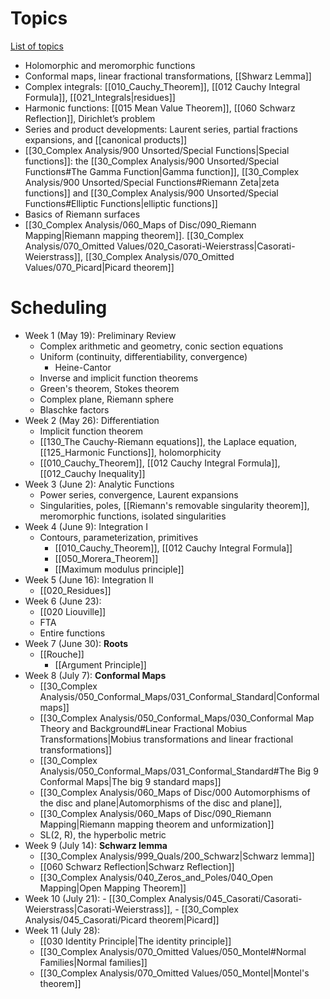 
# Topics

[List of topics](attachments/Complex_Analysis_Prelim_Review.pdf)

- Holomorphic and meromorphic functions
- Conformal maps, linear fractional transformations, [[Shwarz Lemma]]
- Complex integrals: [[010_Cauchy_Theorem]], [[012 Cauchy Integral Formula]], [[021_Integrals|residues]]
- Harmonic functions: [[015 Mean Value Theorem]], [[060 Schwarz Reflection]], Dirichlet’s problem
- Series and product developments: Laurent series, partial fractions expansions, and [[canonical products]]
- [[30_Complex Analysis/900 Unsorted/Special Functions|Special functions]]: the [[30_Complex Analysis/900 Unsorted/Special Functions#The Gamma Function|Gamma function]], [[30_Complex Analysis/900 Unsorted/Special Functions#Riemann Zeta|zeta functions]] and [[30_Complex Analysis/900 Unsorted/Special Functions#Elliptic Functions|elliptic functions]]
- Basics of Riemann surfaces
- [[30_Complex Analysis/060_Maps of Disc/090_Riemann Mapping|Riemann mapping theorem]]. [[30_Complex Analysis/070_Omitted Values/020_Casorati-Weierstrass|Casorati-Weierstrass]], [[30_Complex Analysis/070_Omitted Values/070_Picard|Picard theorem]]

# Scheduling

- Week 1 (May 19): 
Preliminary Review
    - Complex arithmetic and geometry, conic section equations
    - Uniform (continuity,  differentiability, convergence)
        - Heine-Cantor
    - Inverse and implicit function theorems
    - Green's theorem, Stokes theorem
    - Complex plane, Riemann sphere
    - Blaschke factors
- Week 2 (May 26):
Differentiation
    - Implicit function theorem
    - [[130_The Cauchy-Riemann equations]], the Laplace equation, [[125_Harmonic Functions]], holomorphicity
    - [[010_Cauchy_Theorem]], [[012 Cauchy Integral Formula]], [[012_Cauchy Inequality]]
- Week 3 (June 2):
Analytic Functions
    - Power series, convergence, Laurent expansions
    - Singularities, poles, [[Riemann's removable singularity theorem]], meromorphic functions, isolated singularities
- Week 4 (June 9):
Integration I
    - Contours, parameterization, primitives
		- [[010_Cauchy_Theorem]], [[012 Cauchy Integral Formula]]
		- [[050_Morera_Theorem]]
		- [[Maximum modulus principle]]
- Week 5 (June 16):
Integration II
    - [[020_Residues]]
- Week 6 (June 23):
	- [[020 Liouville]]
	- FTA
	- Entire functions
- Week 7 (June 30): **Roots**
    -  [[Rouche]]
		- [[Argument Principle]]
- Week 8 (July 7): **Conformal Maps**
	- [[30_Complex Analysis/050_Conformal_Maps/031_Conformal_Standard|Conformal maps]]
	- [[30_Complex Analysis/050_Conformal_Maps/030_Conformal Map Theory and Background#Linear Fractional Mobius Transformations|Mobius transformations and linear fractional transformations]]
	- [[30_Complex Analysis/050_Conformal_Maps/031_Conformal_Standard#The Big 9 Conformal Maps|The big 9 standard maps]]
	- [[30_Complex Analysis/060_Maps of Disc/000 Automorphisms of the disc and plane|Automorphisms of the disc and plane]], 
	- [[30_Complex Analysis/060_Maps of Disc/090_Riemann Mapping|Riemann mapping theorem and unformization]]
	- SL(2, R), the hyperbolic metric
- Week 9 (July 14): **Schwarz lemma**
	- [[30_Complex Analysis/999_Quals/200_Schwarz|Schwarz lemma]] 
	- [[060 Schwarz Reflection|Schwarz Reflection]]
	- [[30_Complex Analysis/040_Zeros_and_Poles/040_Open Mapping|Open Mapping Theorem]]
- Week 10  (July 21): 
		- [[30_Complex Analysis/045_Casorati/Casorati-Weierstrass|Casorati-Weierstrass]], 
		- [[30_Complex Analysis/045_Casorati/Picard theorem|Picard]]
- Week 11 (July 28):
	- [[030 Identity Principle|The identity principle]]
	- [[30_Complex Analysis/070_Omitted Values/050_Montel#Normal Families|Normal families]]
	- [[30_Complex Analysis/070_Omitted Values/050_Montel|Montel's theorem]]